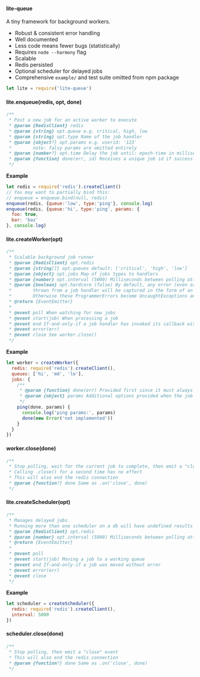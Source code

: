 #### lite-queue
A tiny framework for background workers.
- Robust & consistent error handling
- Well documented
- Less code means fewer bugs (statistically)
- Requires `node --harmony` flag
- Scalable
- Redis persisted
- Optional scheduler for delayed jobs
- Comprehensive `example/` and test suite omitted from npm package

```javascript
let lite = require('lite-queue')
```

#### lite.enqueue(redis, opt, done)
```javascript
/**
 * Post a new job for an active worker to execute
 * @param {RedisClient} redis
 * @param {string} opt.queue e.g. critical, high, low
 * @param {string} opt.type Name of the job handler
 * @param {object?} opt.params e.g. userid: '123'
 *        note: falsy params are omitted entirely
 * @param {number?} opt.time Delay the job until: epoch-time in milliseconds
 * @param {function} done(err, id) Receives a unique job id if successful
 */
```

**Example**
```javascript
let redis = require('redis').createClient()
// You may want to partially bind this:
// enqueue = enqueue.bind(null, redis)
enqueue(redis, {queue:'low', type:'ping'}, console.log)
enqueue(redis, {queue:'hi', type:'ping', params: {
  foo: true,
  bar: 'baz'
}, console.log)
```

#### lite.createWorker(opt)
```javascript
/**
 * Scalable background job runner
 * @param {RedisClient} opt.redis
 * @param {string[]} opt.queues default: ['critical', 'high', 'low']
 * @param {object} opt.jobs Map of jobs types to handlers
 * @param {number} opt.interval (5000) Milliseconds between polling attempts
 * @param {boolean} opt.hardcore (false) By default, any error (even async)
 *        thrown from a job handler will be captured in the form of an `error` event.
 *        Otherwise these ProgrammerErrors become UncaughtExceptions and crash the app
 * @return {EventEmitter}
 *
 * @event poll When watching for new jobs
 * @event start(job) When processing a job
 * @event end If-and-only-if a job handler has invoked its callback without error
 * @event error(err)
 * @event close See worker.close()
 */
```

**Example**
```javascript
let worker = createWorker({
  redis: require('redis').createClient(),
  queues: ['hi', 'md', 'lo'],
  jobs: {
    /**
     * @param {function} done(err) Provided first since it must always be used
     * @param {object} params Additional options provided when the job was enqueued
     */
    ping(done, params) {
      console.log('ping params:', params)
      done(new Error('not implemented'))
    }
  }
})
```

#### worker.close(done)
```javascript
/**
 * Stop polling, wait for the current job to complete, then emit a "close" event
 * Calling .close() for a second time has no effect
 * This will also end the redis connection
 * @param {function?} done Same as .on('close', done)
 */
```

#### lite.createScheduler(opt)
```javascript
/**
 * Manages delayed jobs.
 * Running more than one scheduler on a db will have undefined results
 * @param {RedisClient} opt.redis
 * @param {number} opt.interval (5000) Milliseconds between polling attempts
 * @return {EventEmitter}
 *
 * @event poll
 * @event start(job) Moving a job to a working queue
 * @event end If-and-only-if a job was moved without error
 * @event error(err)
 * @event close
 */
```

**Example**
```javascript
let scheduler = createScheduler({
  redis: require('redis').createClient(),
  interval: 5000
})
```

#### scheduler.close(done)
```javascript
/**
 * Stop polling, then emit a "close" event
 * This will also end the redis connection
 * @param {function?} done Same as .on('close', done)
 */
```
